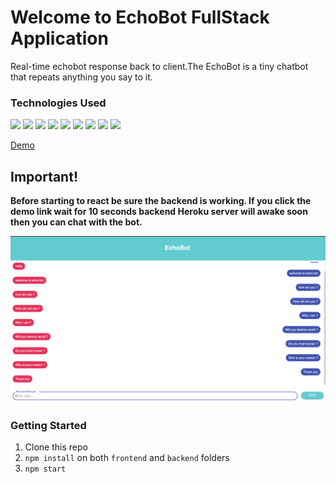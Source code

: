 # Welcome to EchoBot FullStack Application
Real-time echobot response back to client.The EchoBot is a tiny chatbot that repeats anything you say to it.


### Technologies Used
<p>
<img src="https://img.shields.io/badge/-GraphQL%20-black?style=for-the-badge&logo=graphql&logoColor=blueviolet">
<img src="https://img.shields.io/badge/-Expressjs%20-%23323330?style=for-the-badge&logo=express">
<img src="https://img.shields.io/badge/react%20-%2320232a.svg?&style=for-the-badge&logo=react" >   
<img src="https://img.shields.io/badge/-Nodejs%20-%23323330?style=for-the-badge&logo=Node.js&logoColor=green">
<img src="https://img.shields.io/badge/-Apollo%20GraphQL-311C87?logo=apollo%20graphql&logoColor=white&style=for-the-badge">
<img src="https://img.shields.io/badge/-Styled%20Components%20-purple?style=for-the-badge&logo=styled-components&logoColor=white">
<img src="https://img.shields.io/badge/-Cypress%20-black?style=for-the-badge&logo=cypress&logoColor=white">
<img src="https://img.shields.io/badge/-Vercel%20-black?style=for-the-badge&logo=vercel&logoColor=white">
<img src="https://img.shields.io/badge/-Heroku%20-purple?style=for-the-badge&logo=heroku&logoColor=white">
</p>



[Demo](https://chatlayer-code-tests.vercel.app/)
## Important!
**Before starting to react be sure the backend is working. If you click the demo link wait for 10 seconds backend Heroku server will awake soon then you can chat with the bot.**

![EchoBot](./frontend/echoBot.png)


### Getting Started
1. Clone this repo
2. `npm install` on both `frontend` and `backend` folders
3. `npm start`
